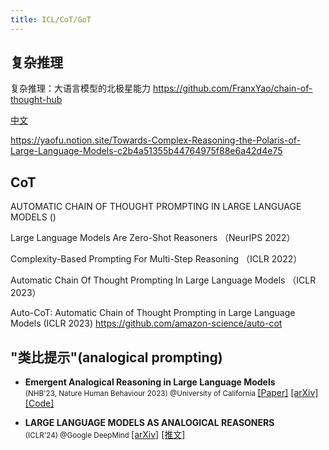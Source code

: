 ```yaml
---
title: ICL/CoT/GoT
---
```


<!-- markdownlint-disable MD033 -->

## 复杂推理

复杂推理：大语言模型的北极星能力
https://github.com/FranxYao/chain-of-thought-hub

[中文](https://yaofu.notion.site/6dafe3f8d11445ca9dcf8a2ca1c5b199)

https://yaofu.notion.site/Towards-Complex-Reasoning-the-Polaris-of-Large-Language-Models-c2b4a51355b44764975f88e6a42d4e75


## CoT

AUTOMATIC CHAIN OF THOUGHT PROMPTING IN LARGE LANGUAGE MODELS ()

Large Language Models Are Zero-Shot Reasoners （NeurIPS 2022）

Complexity-Based Prompting For Multi-Step Reasoning （ICLR 2022） 

Automatic Chain Of Thought Prompting In Large Language Models （ICLR 2023）

Auto-CoT: Automatic Chain of Thought Prompting in Large Language Models (ICLR 2023)
https://github.com/amazon-science/auto-cot




## "类比提示"(analogical prompting)

- **Emergent Analogical Reasoning in Large Language Models** <br>
  <small> (NHB'23, Nature Human Behaviour 2023) @University of California </small>
  [[Paper]](https://www.nature.com/articles/s41562-023-01659-w)
  [[arXiv]](https://arxiv.org/pdf/2212.09196)
  [[Code]](https://github.com/taylorwwebb/emergent_analogies_LLM)

- **LARGE LANGUAGE MODELS AS ANALOGICAL REASONERS** <br>
  <small> (ICLR'24) @Google DeepMind </small>
  [[arXiv]](https://arxiv.org/abs/2310.01714)
  [[推文]](https://mp.weixin.qq.com/s/EcOMx7FCE-oiE0_4OqC1bA)


